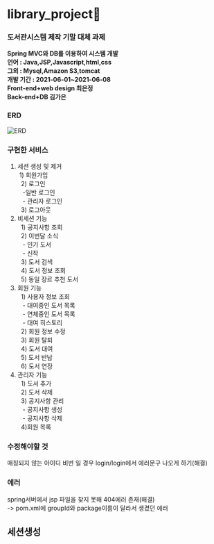 # library_project📖
### 도서관시스템 제작 기말 대체 과제

<b>Spring MVC와 DB를 이용하여 시스템 개발 </b><br>
<b>언어 : Java,JSP,Javascript,html,css </b><br>
<b>그외 : Mysql,Amazon S3,tomcat </b><br>
<b>개발 기간 : 2021-06-01~2021-06-08</b><br>
<b>Front-end+web design 최은정</b><br>
<b>Back-end+DB 김가은</b>




### ERD

![ERD](https://user-images.githubusercontent.com/31676033/121297398-38e25380-c92d-11eb-987e-75566a29408f.png)




### 구현한 서비스
1. 세션 생성 및 제거<br>
&nbsp;1) 회원가입<br>
&nbsp; 2) 로그인<br>
&nbsp;&nbsp;   -일반 로그인<br>
&nbsp;&nbsp;   - 관리자 로그인<br>
&nbsp; 3) 로그아웃<br>
2. 비세션 기능<br>
&nbsp; 1) 공지사항 조회<br>
&nbsp; 2) 이번달 소식<br>
&nbsp;&nbsp;   - 인기 도서<br>
&nbsp;&nbsp;   - 신작<br>
&nbsp; 3) 도서 검색<br>
&nbsp; 4) 도서 정보 조회<br>
&nbsp; 5) 동일 장르 추천 도서<br>
3. 회원 기능<br>
&nbsp; 1) 사용자 정보 조회<br>
&nbsp;&nbsp;   - 대여중인 도서 목록<br>
&nbsp;&nbsp;   - 연체중인 도서 목록<br>
&nbsp;&nbsp;   - 대여 히스토리<br>
&nbsp; 2) 회원 정보 수정<br>
&nbsp; 3) 회원 탈퇴<br>
&nbsp; 4) 도서 대여<br>
&nbsp; 5) 도서 반납<br>
&nbsp; 6) 도서 연장<br>
4. 관리자 기능<br>
&nbsp; 1) 도서 추가<br>
&nbsp; 2) 도서 삭제<br>
&nbsp; 3) 공지사항 관리<br>
&nbsp;&nbsp;   - 공지사항 생성<br>
&nbsp;&nbsp;   - 공지사항 삭제<br>
&nbsp; 4)회원 목록<br>

### 수정해야할 것  
매칭되지 않는 아이디 비번 일 경우 login/login에서 에러문구 나오게 하기(해결)


### 에러

spring서버에서 jsp 파일을 찾지 못해 404에러 존재(해결)<br>
-> pom.xml에 groupId와 package이름이 달라서 생겼던 에러

## 세션생성
